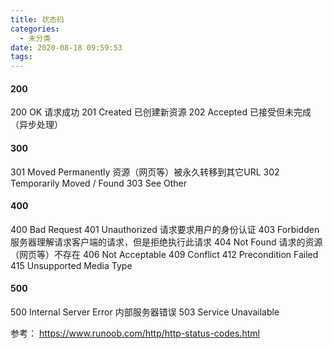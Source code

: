 ```yaml
---
title: 状态码
categories:
  - 未分类
date: 2020-08-18 09:59:53
tags:
---
```

#### 200
200 OK 请求成功
201 Created 已创建新资源
202 Accepted 已接受但未完成（异步处理）

#### 300
301 Moved Permanently 资源（网页等）被永久转移到其它URL
302 Temporarily Moved / Found
303 See Other
#### 400
400 Bad Request 
401 Unauthorized 请求要求用户的身份认证
403 Forbidden 服务器理解请求客户端的请求，但是拒绝执行此请求
404 Not Found 请求的资源（网页等）不存在
406 Not Acceptable
409 Conflict 
412 Precondition Failed
415 Unsupported Media Type
#### 500
500 Internal Server Error 内部服务器错误
503 Service Unavailable

参考：
https://www.runoob.com/http/http-status-codes.html